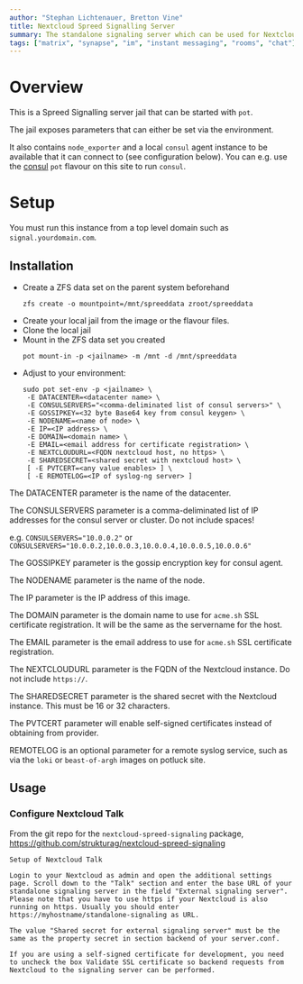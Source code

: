 ```yaml
---
author: "Stephan Lichtenauer, Bretton Vine"
title: Nextcloud Spreed Signalling Server
summary: The standalone signaling server which can be used for Nextcloud.
tags: ["matrix", "synapse", "im", "instant messaging", "rooms", "chat"]
---
```


# Overview

This is a Spreed Signalling server jail that can be started with ```pot```.

The jail exposes parameters that can either be set via the environment.

It also contains `node_exporter` and a local `consul` agent instance to be
available that it can connect to (see configuration below). You can e.g.
use the [consul](https://potluck.honeyguide.net/blog/consul/) `pot` flavour
on this site to run `consul`.

# Setup
You must run this instance from a top level domain such as `signal.yourdomain.com`.

## Installation

* Create a ZFS data set on the parent system beforehand
  ```
  zfs create -o mountpoint=/mnt/spreeddata zroot/spreeddata
  ```
* Create your local jail from the image or the flavour files.
* Clone the local jail
* Mount in the ZFS data set you created
  ```
  pot mount-in -p <jailname> -m /mnt -d /mnt/spreeddata
  ```
* Adjust to your environment:
  ```
  sudo pot set-env -p <jailname> \
   -E DATACENTER=<datacenter name> \
   -E CONSULSERVERS="<comma-deliminated list of consul servers>" \
   -E GOSSIPKEY=<32 byte Base64 key from consul keygen> \
   -E NODENAME=<name of node> \
   -E IP=<IP address> \
   -E DOMAIN=<domain name> \
   -E EMAIL=<email address for certificate registration> \
   -E NEXTCLOUDURL=<FQDN nextcloud host, no https> \
   -E SHAREDSECRET=<shared secret with nextcloud host> \
   [ -E PVTCERT=<any value enables> ] \
   [ -E REMOTELOG=<IP of syslog-ng server> ]
  ```

The DATACENTER parameter is the name of the datacenter.

The CONSULSERVERS parameter is a comma-deliminated list of IP addresses for the consul server or cluster. Do not include spaces!

e.g. ```CONSULSERVERS="10.0.0.2"``` or ```CONSULSERVERS="10.0.0.2,10.0.0.3,10.0.0.4,10.0.0.5,10.0.0.6"```

The GOSSIPKEY parameter is the gossip encryption key for consul agent.

The NODENAME parameter is the name of the node.

The IP parameter is the IP address of this image.

The DOMAIN parameter is the domain name to use for `acme.sh` SSL certificate registration. It will be the same as the servername for the host.

The EMAIL parameter is the email address to use for `acme.sh` SSL certificate registration.

The NEXTCLOUDURL parameter is the FQDN of the Nextcloud instance. Do not include `https://`.

The SHAREDSECRET parameter is the shared secret with the Nextcloud instance. This must be 16 or 32 characters.

The PVTCERT parameter will enable self-signed certificates instead of obtaining from provider.

REMOTELOG is an optional parameter for a remote syslog service, such as via the `loki` or `beast-of-argh` images on potluck site.

## Usage

### Configure Nextcloud Talk

From the git repo for the `nextcloud-spreed-signaling` package, https://github.com/strukturag/nextcloud-spreed-signaling

```
Setup of Nextcloud Talk

Login to your Nextcloud as admin and open the additional settings page. Scroll down to the "Talk" section and enter the base URL of your standalone signaling server in the field "External signaling server". Please note that you have to use https if your Nextcloud is also running on https. Usually you should enter https://myhostname/standalone-signaling as URL.

The value "Shared secret for external signaling server" must be the same as the property secret in section backend of your server.conf.

If you are using a self-signed certificate for development, you need to uncheck the box Validate SSL certificate so backend requests from Nextcloud to the signaling server can be performed.
```